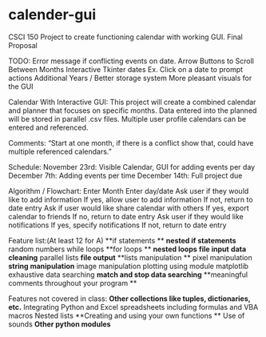 # calender-gui
CSCI 150 Project to create functioning calendar with working GUI. 
Final Proposal 

TODO: 
Error message if conflicting events on date.
Arrow Buttons to Scroll Between Months
Interactive Tkinter dates Ex. Click on a date to prompt actions
Additional Years / Better storage system
More pleasant visuals for the GUI


Calendar With Interactive GUI:
This project will create a combined calendar and planner that focuses on specific months. Data entered into the planned will be stored in parallel .csv files. Multiple user profile calendars can be entered and referenced.

Comments: “Start at one month, if there is a conflict show that, could have multiple referenced calendars.”

Schedule: 
November 23rd: Visible Calendar, GUI for adding events per day
December 7th: Adding events per time
December 14th: Full project due

Algorithm / Flowchart:
Enter Month
Enter day/date
Ask user if they would like to add information
If yes, allow user to add information
If not, return to date entry
Ask if user would like share calendar with others
If yes, export calendar to friends
If no, return to date entry
Ask user if they would like notifications
If yes, specify notifications
If not, return to date entry
 
Feature list:(At least 12 for A) 
**if statements **
**nested if statements**
random numbers 
while loops 
**for loops **
**nested loops** 
**file input**
**data cleaning**
parallel lists
**file output**
**lists manipulation **
pixel manipulation 
**string manipulation**
image manipulation 
plotting using module matplotlib 
exhaustive data searching
**match and stop data searching**
**meaningful comments throughout your program **

Features not covered in class: 
**Other collections like tuples, dictionaries, etc.**
Integrating Python and Excel spreadsheets including formulas and VBA macros
Nested lists 
**Creating and using your own functions **
Use of sounds 
**Other python modules**

 
